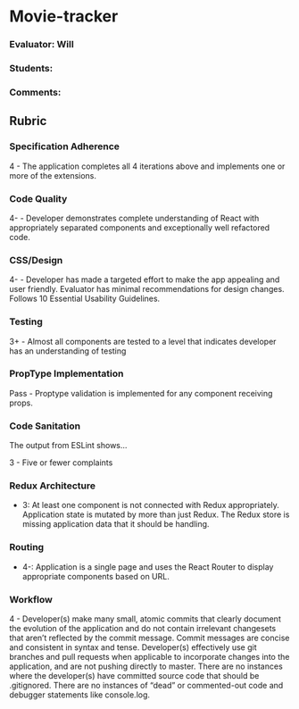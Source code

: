 # Movie-tracker

### Evaluator: Will
### Students:
### Comments:

## Rubric

### Specification Adherence

4 - The application completes all 4 iterations above and implements one or more of the extensions.

### Code Quality

4- - Developer demonstrates complete understanding of React with appropriately separated components and exceptionally well refactored code.

### CSS/Design

4- - Developer has made a targeted effort to make the app appealing and user friendly. Evaluator has minimal recommendations for design changes. Follows 10 Essential Usability Guidelines.

### Testing

3+ - Almost all components are tested to a level that indicates developer has an understanding of testing

### PropType Implementation

Pass - Proptype validation is implemented for any component receiving props.

### Code Sanitation

The output from ESLint shows…

3 - Five or fewer complaints

### Redux Architecture

* 3: At least one component is not connected with Redux appropriately. Application state is mutated by more than just Redux. The Redux store is missing application data that it should be handling.

### Routing

* 4-: Application is a single page and uses the React Router to display appropriate components based on URL.

### Workflow

4 - Developer(s) make many small, atomic commits that clearly document the evolution of the application and do not contain irrelevant changesets that aren’t reflected by the commit message. Commit messages are concise and consistent in syntax and tense. Developer(s) effectively use git branches and pull requests when applicable to incorporate changes into the application, and are not pushing directly to master. There are no instances where the developer(s) have committed source code that should be .gitignored. There are no instances of “dead” or commented-out code and debugger statements like console.log.
